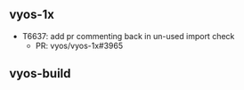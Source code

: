 ## vyos-1x
- T6637: add pr commenting back in un-used import check
   - PR: vyos/vyos-1x#3965


## vyos-build


